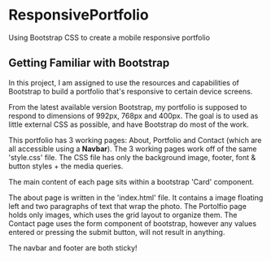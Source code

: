 # ResponsivePortfolio
Using Bootstrap CSS to create a mobile responsive portfolio

## Getting Familiar with Bootstrap

In this project, I am assigned to use the resources and capabilities of Bootstrap to build a portfolio that's responsive to certain device screens. 

From the latest available version Bootstrap, my portfolio is supposed to respond to dimensions of 992px, 768px and 400px. The goal is to used as little external CSS as possible, and have Bootstrap do most of the work.

This portfolio has 3 working pages: About, Portfolio and Contact (which are all accessible using a **Navbar**).
The 3 working pages work off of the same 'style.css' file. 
    The CSS file has only the background image, footer, font & button styles + the media queries. 

The main content of each page sits within a bootstrap 'Card' component.

The about page is written in the 'index.html' file. It contains a image floating left and two paragraphs of text that wrap the photo. 
The Portolfio page holds only images, which uses the grid layout to organize them.
The Contact page uses the form component of bootstrap, however any values entered or pressing the submit button, will not result in anything.

The navbar and footer are both sticky!



